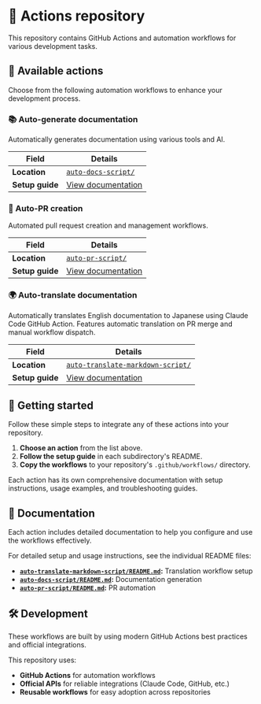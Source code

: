 # 🎯 Actions repository

This repository contains GitHub Actions and automation workflows for various development tasks.

## 📁 Available actions

Choose from the following automation workflows to enhance your development process.

### 📚 Auto-generate documentation

Automatically generates documentation using various tools and AI.

| Field           | Details                                              |
|-----------------|------------------------------------------------------|
| **Location**    | [`auto-docs-script/`](./auto-docs-script/)           |
| **Setup guide** | [View documentation](./auto-docs-script/README.md)   |

### 🔄 Auto-PR creation

Automated pull request creation and management workflows.

| Field           | Details                                          |
|-----------------|--------------------------------------------------|
| **Location**    | [`auto-pr-script/`](./auto-pr-script/)           |
| **Setup guide** | [View documentation](./auto-pr-script/README.md) |

### 🌍 Auto-translate documentation

Automatically translates English documentation to Japanese using Claude Code GitHub Action. Features automatic translation on PR merge and manual workflow dispatch.

| Field           | Details                                                                |
|-----------------|------------------------------------------------------------------------|
| **Location**    | [`auto-translate-markdown-script/`](./auto-translate-markdown-script/) |
| **Setup guide** | [View documentation](./auto-translate-markdown-script/README.md)       |

## 🚀 Getting started

Follow these simple steps to integrate any of these actions into your repository.

1. **Choose an action** from the list above.
2. **Follow the setup guide** in each subdirectory's README.
3. **Copy the workflows** to your repository's `.github/workflows/` directory.

Each action has its own comprehensive documentation with setup instructions, usage examples, and troubleshooting guides.

## 📖 Documentation

Each action includes detailed documentation to help you configure and use the workflows effectively.

For detailed setup and usage instructions, see the individual README files:

- **[`auto-translate-markdown-script/README.md`](./auto-translate-markdown-script/README.md):** Translation workflow setup
- **[`auto-docs-script/README.md`](./auto-docs-script/README.md):** Documentation generation
- **[`auto-pr-script/README.md`](./auto-pr-script/README.md):** PR automation

## 🛠️ Development

These workflows are built by using modern GitHub Actions best practices and official integrations.

This repository uses:

- **GitHub Actions** for automation workflows
- **Official APIs** for reliable integrations (Claude Code, GitHub, etc.)
- **Reusable workflows** for easy adoption across repositories
